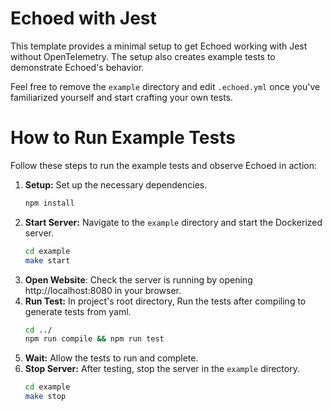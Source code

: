 # Echoed with Jest

This template provides a minimal setup to get Echoed working with Jest without OpenTelemetry.
The setup also creates example tests to demonstrate Echoed's behavior.

Feel free to remove the `example` directory and edit `.echoed.yml` once you've familiarized yourself and start crafting your own tests.

# How to Run Example Tests

Follow these steps to run the example tests and observe Echoed in action:

1. **Setup:** Set up the necessary dependencies.
   ```sh
   npm install
   ```
2. **Start Server:** Navigate to the `example` directory and start the Dockerized server.
   ```sh
   cd example
   make start
   ```
3. **Open Website**: Check the server is running by opening http://localhost:8080 in your browser.
4. **Run Test:** In project's root directory, Run the tests after compiling to generate tests from yaml.
   ```sh
   cd ../
   npm run compile && npm run test
   ```
5. **Wait:** Allow the tests to run and complete.
6. **Stop Server:** After testing, stop the server in the `example` directory.
   ```sh
   cd example
   make stop
   ```
